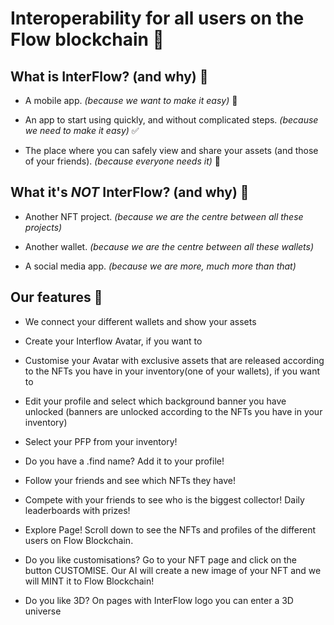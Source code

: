 # Interoperability for all users on the Flow blockchain :dizzy:


## What is InterFlow? (and why) 🎯

- A mobile app. *(because we want to make it easy)* 📱

- An app to start using quickly, and without complicated steps. *(because we need to make it easy)* ✅

- The place where you can safely view and share your assets (and those of your friends). *(because everyone needs it)* 🔄


## What it's *NOT* InterFlow? (and why) 🚫

- Another NFT project. *(because we are the centre between all these projects)*

- Another wallet. *(because we are the centre between all these wallets)*

- A social media app. *(because we are more, much more than that)*


## Our features 💯

- We connect your different wallets and show your assets

- Create your Interflow Avatar, if you want to

- Customise your Avatar with exclusive assets that are released according to the NFTs you have in your inventory(one of your wallets), if you want to

- Edit your profile and select which background banner you have unlocked (banners are unlocked according to the NFTs you have in your inventory)

- Select your PFP from your inventory!

- Do you have a .find name? Add it to your profile!

- Follow your friends and see which NFTs they have!

- Compete with your friends to see who is the biggest collector! Daily leaderboards with prizes!

- Explore Page! Scroll down to see the NFTs and profiles of the different users on Flow Blockchain.

- Do you like customisations? Go to your NFT page and click on the button CUSTOMISE. Our AI will create a new image of your NFT and we will MINT it to Flow Blockchain!

- Do you like 3D? On pages with InterFlow logo you can enter a 3D universe

